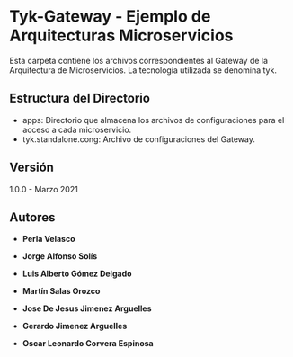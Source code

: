 # Tyk-Gateway - Ejemplo de Arquitecturas Microservicios

Esta carpeta contiene los archivos correspondientes al Gateway de la Arquitectura de Microservicios. La tecnología utilizada se denomina tyk.

## Estructura del Directorio

- apps: Directorio que almacena los archivos de configuraciones para el acceso a cada microservicio.
- tyk.standalone.cong: Archivo de configuraciones del Gateway.

## Versión

1.0.0 - Marzo 2021

## Autores

* **Perla Velasco**
* **Jorge Alfonso Solís**

* **Luis Alberto Gómez Delgado**
* **Martín Salas Orozco**
* **Jose De Jesus Jimenez Arguelles**
* **Gerardo Jimenez Arguelles**
* **Oscar Leonardo Corvera Espinosa**
